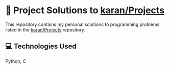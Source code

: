 # 📘 Project Solutions to [karan/Projects](https://github.com/karan/Projects)

This repository contains my personal solutions to programming problems listed in the [karan/Projects](https://github.com/karan/Projects) repository.

## 💻 Technologies Used

Python, C

